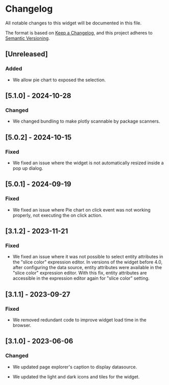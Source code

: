 # Changelog

All notable changes to this widget will be documented in this file.

The format is based on [Keep a Changelog](https://keepachangelog.com/en/1.0.0/), and this project adheres to [Semantic Versioning](https://semver.org/spec/v2.0.0.html).

## [Unreleased]

### Added

-   We allow pie chart to exposed the selection.

## [5.1.0] - 2024-10-28

### Changed

-   We changed bundling to make plotly scannable by package scanners.

## [5.0.2] - 2024-10-15

### Fixed

-   We fixed an issue where the widget is not automatically resized inside a pop up dialog.

## [5.0.1] - 2024-09-19

### Fixed

-   We fixed an issue where Pie chart on click event was not working properly, not executing the on click action.

## [3.1.2] - 2023-11-21

### Fixed

-   We fixed an issue where it was not possible to select entity attributes in the "slice color" expression editor. In versions of the widget before 4.0, after configuring the data source, entity attributes were available in the "slice color" expression editor. With this fix, entity attributes are accessible in the expression editor again for "slice color" setting.

## [3.1.1] - 2023-09-27

### Fixed

-   We removed redundant code to improve widget load time in the browser.

## [3.1.0] - 2023-06-06

### Changed

-   We updated page explorer's caption to display datasource.

-   We updated the light and dark icons and tiles for the widget.
